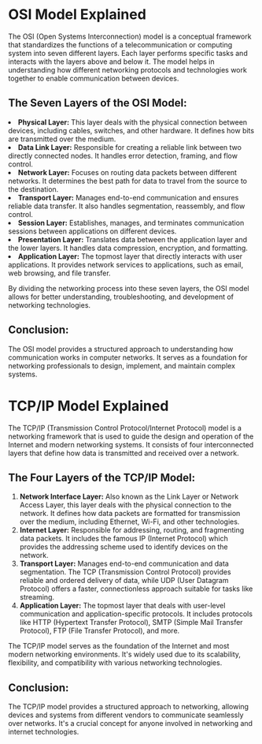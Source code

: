 <!DOCTYPE html>
<html>
<head>
   
</head>
<body>
    <h1>OSI Model Explained</h1>
    <p>The OSI (Open Systems Interconnection) model is a conceptual framework that standardizes the functions of a telecommunication or computing system into seven different layers. Each layer performs specific tasks and interacts with the layers above and below it. The model helps in understanding how different networking protocols and technologies work together to enable communication between devices.</p>
    <h2>The Seven Layers of the OSI Model:</h2>
        <li><strong>Physical Layer:</strong> This layer deals with the physical connection between devices, including cables, switches, and other hardware. It defines how bits are transmitted over the medium.</li>
        <li><strong>Data Link Layer:</strong> Responsible for creating a reliable link between two directly connected nodes. It handles error detection, framing, and flow control.</li>
        <li><strong>Network Layer:</strong> Focuses on routing data packets between different networks. It determines the best path for data to travel from the source to the destination.</li>
        <li><strong>Transport Layer:</strong> Manages end-to-end communication and ensures reliable data transfer. It also handles segmentation, reassembly, and flow control.</li>
        <li><strong>Session Layer:</strong> Establishes, manages, and terminates communication sessions between applications on different devices.</li>
        <li><strong>Presentation Layer:</strong> Translates data between the application layer and the lower layers. It handles data compression, encryption, and formatting.</li>
        <li><strong>Application Layer:</strong> The topmost layer that directly interacts with user applications. It provides network services to applications, such as email, web browsing, and file transfer.</li>
    <p>By dividing the networking process into these seven layers, the OSI model allows for better understanding, troubleshooting, and development of networking technologies.</p>
    <h2>Conclusion:</h2>
    <p>The OSI model provides a structured approach to understanding how communication works in computer networks. It serves as a foundation for networking professionals to design, implement, and maintain complex systems.</p>
    <h1>TCP/IP Model Explained</h1>
    <p>The TCP/IP (Transmission Control Protocol/Internet Protocol) model is a networking framework that is used to guide the design and operation of the Internet and modern networking systems. It consists of four interconnected layers that define how data is transmitted and received over a network.</p>
    <h2>The Four Layers of the TCP/IP Model:</h2>
    <ol>
        <li><strong>Network Interface Layer:</strong> Also known as the Link Layer or Network Access Layer, this layer deals with the physical connection to the network. It defines how data packets are formatted for transmission over the medium, including Ethernet, Wi-Fi, and other technologies.</li>
        <li><strong>Internet Layer:</strong> Responsible for addressing, routing, and fragmenting data packets. It includes the famous IP (Internet Protocol) which provides the addressing scheme used to identify devices on the network.</li>
        <li><strong>Transport Layer:</strong> Manages end-to-end communication and data segmentation. The TCP (Transmission Control Protocol) provides reliable and ordered delivery of data, while UDP (User Datagram Protocol) offers a faster, connectionless approach suitable for tasks like streaming.</li>
        <li><strong>Application Layer:</strong> The topmost layer that deals with user-level communication and application-specific protocols. It includes protocols like HTTP (Hypertext Transfer Protocol), SMTP (Simple Mail Transfer Protocol), FTP (File Transfer Protocol), and more.</li>
    </ol>
    <p>The TCP/IP model serves as the foundation of the Internet and most modern networking environments. It's widely used due to its scalability, flexibility, and compatibility with various networking technologies.</p>
    <h2>Conclusion:</h2>
    <p>The TCP/IP model provides a structured approach to networking, allowing devices and systems from different vendors to communicate seamlessly over networks. It's a crucial concept for anyone involved in networking and internet technologies.</p>
</body>
</html>

</body>
</html>
